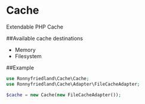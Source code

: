 Cache
=====

Extendable PHP Cache

##Available cache destinations

* Memory
* Filesystem

##Example

``` php
use Ronnyfriedland\Cache\Cache;
use Ronnyfriedland\Cache\Adapter\FileCacheAdapter;

$cache = new Cache(new FileCacheAdapter());
```
